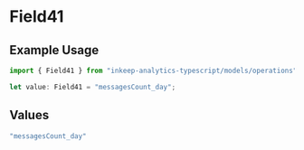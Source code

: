 # Field41

## Example Usage

```typescript
import { Field41 } from "inkeep-analytics-typescript/models/operations";

let value: Field41 = "messagesCount_day";
```

## Values

```typescript
"messagesCount_day"
```